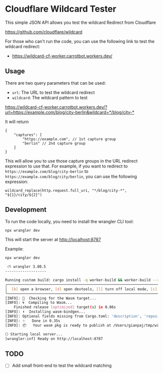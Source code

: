 # Cloudflare Wildcard Tester

This simple JSON API allows you test the wildcard Redirect from Cloudflare

<https://github.com/cloudflare/wildcard>

For those who can't run the code, you can use the following link to test the wildcard redirect:

- <https://wildcard-cf-worker.carrotbot.workers.dev/>

## Usage

There are two query parameters that can be used:
- `url`: The URL to test the wildcard redirect
- `wildcard`: The wildcard pattern to test

<https://wildcard-cf-worker.carrotbot.workers.dev/?url=https://example.com/blog/city-berlin&wildcard=*/blog/city-*>

It will return

```jsonc
{
    "captures": [
        "https://example.com", // 1st capture group
        "berlin" // 2nd capture group
    ]
}
```

This will allow you to use those capture groups in the URL redirect expression to use that. For example, if you want to redirect to `https://example.com/blog/city-berlin` to `https://example.com/blog/city/berlin`, you can use the following expression:

```
wildcard_replace(http.request.full_uri, "*/blog/city-*", "${1}/city/${2}")
```

<!-- ```json
{
  "url": "https://example.com/blog/berlini-berlin",
  "wildcard": "*/blog/berlini-*",
  "result": true
}
```
-->

## Development

To run the code locally, you need to install the wrangler CLI tool:

```bash
npx wrangler dev
```

This will start the server at <http://localhost:8787>

Example:

```bash
npx wrangler dev

 ⛅️ wrangler 3.80.5
-------------------

Running custom build: cargo install -q worker-build && worker-build --release
╭──────────────────────────────────────────────────────────────────────────────────────────────────╮
│  [b] open a browser, [d] open devtools, [l] turn off local mode, [c] clear console, [x] to exit  │
╰──────────────────────────────────────────────────────────────────────────────────────────────────╯
[INFO]: 🎯  Checking for the Wasm target...
[INFO]: 🌀  Compiling to Wasm...
    Finished release [optimized] target(s) in 0.06s
[INFO]: ⬇️  Installing wasm-bindgen...
[INFO]: Optional fields missing from Cargo.toml: 'description', 'repository', and 'license'. These are not necessary, but recommended
[INFO]: ✨   Done in 0.35s
[INFO]: 📦   Your wasm pkg is ready to publish at /Users/gianpaj/tmp/wildcard-cf-worker/build.

⎔ Starting local server...
[wrangler:inf] Ready on http://localhost:8787
```

## TODO

- [ ] Add small front-end to test the wildcard matching
